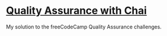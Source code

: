 # [Quality Assurance with Chai](https://www.freecodecamp.org/learn/quality-assurance/quality-assurance-and-testing-with-chai/)
My solution to the freeCodeCamp Quality Assurance challenges.